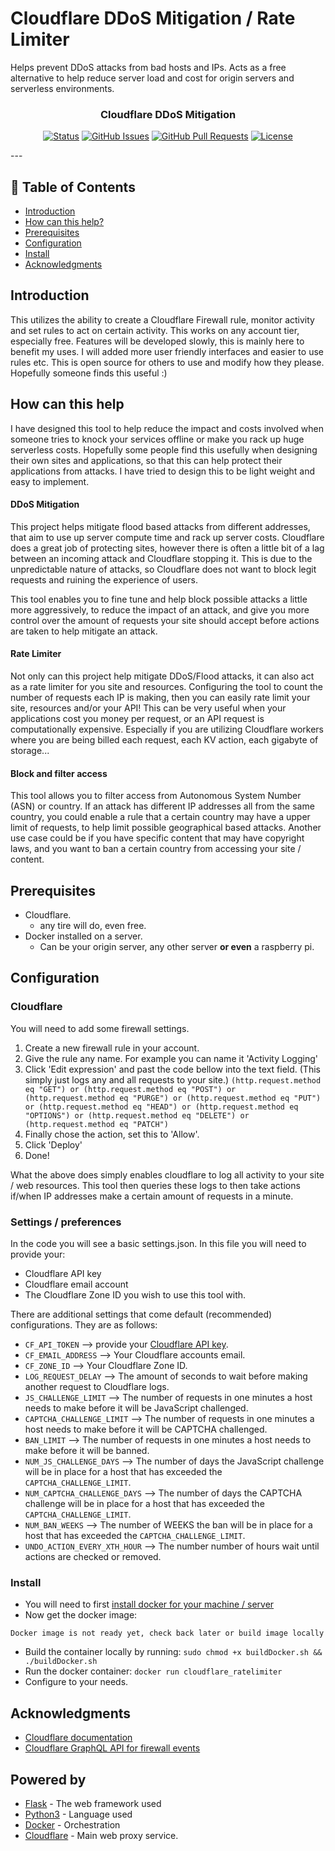 # Cloudflare DDoS Mitigation / Rate Limiter
Helps prevent DDoS attacks from bad hosts and IPs. 
Acts as a free alternative to help reduce server load and cost for origin servers and serverless environments.

<h3 align="center">Cloudflare DDoS Mitigation</h3>

<div align="center">

[![Status](https://img.shields.io/badge/status-active-success.svg)](https://github.com/JamesWRC/CloudFlare_DDoS_Mitigation)
[![GitHub Issues](https://img.shields.io/github/issues/jameswrc/CloudFlare_DDoS_Mitigation.svg)](https://github.com/JamesWRC/CloudFlare_DDoS_Mitigation/issues)
[![GitHub Pull Requests](https://img.shields.io/github/issues-pr/JamesWRC/CloudFlare_DDoS_Mitigation.svg)](https://github.com/JamesWRC/CloudFlare_DDoS_Mitigation/pulls)
[![License](https://img.shields.io/badge/license-MIT-blue.svg)](LICENSE.md)

</div>
---

## 📝 Table of Contents

- [Introduction](#introduction)
- [How can this help?](#how_this_can_help)
- [Prerequisites](#prerequisites)
- [Configuration](#configuration)
- [Install](#install)
- [Acknowledgments](#acknowledgments)

## Introduction <a name = "introduction"></a>
This utilizes the ability to create a Cloudflare Firewall rule, monitor activity and set rules to act on certain activity. 
This works on any account tier, especially free. Features will be developed slowly, this is mainly here to benefit my uses. I will added more user friendly interfaces and easier to use rules etc. This is open source for others to use and modify how they please. Hopefully someone finds this useful :)


## How can this help <a name = "how_this_can_help"></a>
I have designed this tool to help reduce the impact and costs involved when someone tries to knock your services offline or make you rack up huge serverless costs.
Hopefully some people find this usefully when designing their own sites and applications, so that this can help protect their applications from attacks. I have tried to design this to be light weight and easy to implement. 

#### DDoS Mitigation
This project helps mitigate flood based attacks from different addresses, that aim to use up server compute time and rack up server costs. Cloudflare does a great job of protecting sites, however there is often a little bit of a lag between an incoming attack and Cloudflare stopping it. This is due to the unpredictable nature of attacks, so Cloudflare does not want to block legit requests and ruining the experience of users. 

This tool enables you to fine tune and help block possible attacks a little more aggressively, to reduce the impact of an attack, and give you more control over the amount of requests your site should accept before actions are taken to help mitigate an attack.


#### Rate Limiter
Not only can this project help mitigate DDoS/Flood attacks, it can also act as a rate limiter for you site and resources. Configuring the tool to count the number of requests each IP is making, then you can easily rate limit your site, resources and/or your API! This can be very useful when your applications cost you money per request, or an API request is computationally expensive. Especially if you are utilizing Cloudflare workers where you are being billed each request, each KV action, each gigabyte of storage...


#### Block and filter access
This tool allows you to filter access from Autonomous System Number (ASN) or country. If an attack has different IP addresses all from the same country, you could enable a rule that a certain country may have a upper limit of requests, to help limit possible geographical based attacks. Another use case could be if you have specific content that may have copyright laws, and you want to ban a certain country from accessing your site / content. 


## Prerequisites <a name = "prerequisites"></a>
- Cloudflare.
  - any tire will do, even free.
- Docker installed on a server.
  - Can be your origin server, any other server **or even** a raspberry pi.

## Configuration <a name = "configuration"></a>
### Cloudflare
You will need to add some firewall settings.

1. Create a new firewall rule in your account.
2. Give the rule any name. For example you can name it 'Activity Logging'
3. Click 'Edit expression' and past the code bellow into the text field. (This simply just logs any and all requests to your site.)
```(http.request.method eq "GET") or (http.request.method eq "POST") or (http.request.method eq "PURGE") or (http.request.method eq "PUT") or (http.request.method eq "HEAD") or (http.request.method eq "OPTIONS") or (http.request.method eq "DELETE") or (http.request.method eq "PATCH")```
3. Finally chose the action, set this to 'Allow'.
4. Click 'Deploy'
5. Done!

What the above does simply enables cloudflare to log all activity to your site / web resources. This tool then queries these logs to then take actions if/when IP addresses make a certain amount of requests in a minute.


### Settings / preferences
In the code you will see a basic settings.json.
In this file you will need to provide your:
- Cloudflare API key
- Cloudflare email account
- The Cloudflare Zone ID you wish to use this tool with.

There are additional settings that come default (recommended) configurations. They are as follows:
- ```CF_API_TOKEN``` --> provide your [Cloudflare API key](https://support.cloudflare.com/hc/en-us/articles/200167836-Managing-API-Tokens-and-Keys#12345682). 
- ```CF_EMAIL_ADDRESS``` --> Your Cloudflare accounts email.
- ```CF_ZONE_ID``` --> Your Cloudflare Zone ID.
- ```LOG_REQUEST_DELAY``` --> The amount of seconds to wait before making another request to Cloudflare logs.
- ```JS_CHALLENGE_LIMIT``` --> The number of requests in one minutes a host needs to make before it will be JavaScript challenged.
- ```CAPTCHA_CHALLENGE_LIMIT``` --> The number of requests in one minutes a host needs to make before it will be CAPTCHA challenged.
- ```BAN_LIMIT``` --> The number of requests in one minutes a host needs to make before it will be banned.
- ```NUM_JS_CHALLENGE_DAYS``` --> The number of days the JavaScript challenge will be in place for a host that has exceeded the ```CAPTCHA_CHALLENGE_LIMIT```.
- ```NUM_CAPTCHA_CHALLENGE_DAYS``` --> The number of days the CAPTCHA challenge will be in place for a host that has exceeded the ```CAPTCHA_CHALLENGE_LIMIT```.
- ```NUM_BAN_WEEKS``` --> The number of WEEKS the ban will be in place for a host that has exceeded the ```CAPTCHA_CHALLENGE_LIMIT```.
- ```UNDO_ACTION_EVERY_XTH_HOUR``` --> The number number of hours wait until actions are checked or removed.


### Install <a name = "install"></a>
- You will need to first [install docker for your machine / server](https://docs.docker.com/get-docker/)
- Now get the docker image:
```
Docker image is not ready yet, check back later or build image locally
```
- Build the container locally by running:
```sudo chmod +x buildDocker.sh && ./buildDocker.sh```
- Run the docker container:
```docker run cloudflare_ratelimiter```
- Configure to your needs.


## Acknowledgments <a name = "acknowledgments"></a>

* [Cloudflare documentation](https://api.Cloudflare.com/)
* [Cloudflare GraphQL API for firewall events](https://developers.cloudflare.com/analytics/graphql-api/tutorials/querying-firewall-events)

## Powered by <a name = "powered_by"></a>

* [Flask](https://flask.palletsprojects.com/en/1.1.x/) - The web framework used
* [Python3](https://www.python.org) - Language used
* [Docker](https://docs.docker.com/get-docker/) - Orchestration
* [Cloudflare](https://www.Cloudflare.com) - Main web proxy service.